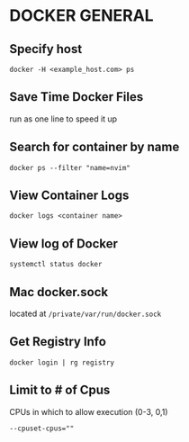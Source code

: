 # DOCKER GENERAL

## Specify host
`docker -H <example_host.com> ps`

## Save Time Docker Files

run as one line to speed it up

## Search for container by name

`docker ps --filter "name=nvim"`

## View Container Logs

`docker logs <container name>`

## View log of Docker

`systemctl status docker`

## Mac docker.sock

located at `/private/var/run/docker.sock`

## Get Registry Info

`docker login | rg registry`

## Limit to # of Cpus

CPUs in which to allow execution (0-3, 0,1)

`--cpuset-cpus=""`
